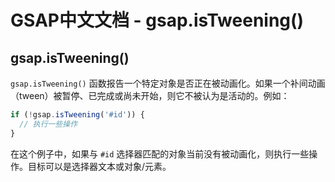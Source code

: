 # GSAP中文文档 - gsap.isTweening()

## gsap.isTweening()

`gsap.isTweening()` 函数报告一个特定对象是否正在被动画化。如果一个补间动画（tween）被暂停、已完成或尚未开始，则它不被认为是活动的。例如：

```javascript
if (!gsap.isTweening('#id')) {
  // 执行一些操作
}
```

在这个例子中，如果与 `#id` 选择器匹配的对象当前没有被动画化，则执行一些操作。目标可以是选择器文本或对象/元素。
